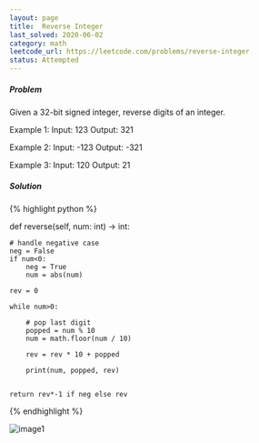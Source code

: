 ```yaml
---
layout: page
title:  Reverse Integer
last_solved: 2020-06-02
category: math
leetcode_url: https://leetcode.com/problems/reverse-integer
status: Attempted
---
```


##### Problem

Given a 32-bit signed integer, reverse digits of an integer.

Example 1:
Input: 123
Output: 321

Example 2:
Input: -123
Output: -321

Example 3:
Input: 120
Output: 21

##### Solution

{% highlight python %}

def reverse(self, num: int) -> int:
    
    # handle negative case
    neg = False
    if num<0:
        neg = True
        num = abs(num)

    rev = 0

    while num>0:

        # pop last digit
        popped = num % 10
        num = math.floor(num / 10)

        rev = rev * 10 + popped

        print(num, popped, rev)


    return rev*-1 if neg else rev

{% endhighlight %}

![image1]()